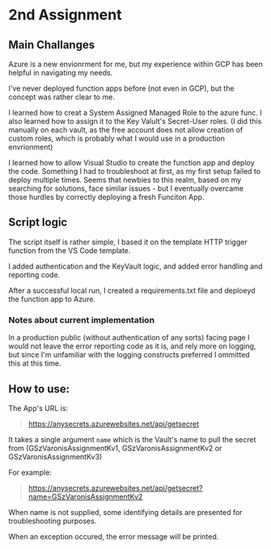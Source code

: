 # 2nd Assignment

## Main Challanges

Azure is a new envionrment for me, but my experience within GCP has been
helpful in navigating my needs.

I've never deployed function apps before (not even in GCP), but the
concept was rather clear to me.

I learned how to creat a System Assigned Managed Role to the azure func.
I also learned how to assign it to the Key Valult's Secret-User roles.
(I did this manually on each vault, as the free account does not allow
creation of custom roles, which is probably what I would use in a
production envrionment)

I learned how to allow Visual Studio to create the function app and
deploy the code. Something I had to troubleshoot at first, as my first
setup failed to deploy multiple times.
Seems that newbies to this realm, based on my searching for solutions,
face similar issues - but I eventually overcame those hurdles by
correctly deploying a fresh Funciton App.

## Script logic

The script itself is rather simple, I based it on the template HTTP
trigger function from the VS Code template.

I added authentication and the KeyVault logic, and added error handling
and reporting code.

After a successful local run, I created a requirements.txt file and 
deploeyd the function app to Azure.

### Notes about current implementation

In a production public (without authentication of any sorts) facing page
I would not leave the error reporting code as it is, and rely more on
logging, but since I'm unfamiliar with the logging constructs preferred
I ommitted this at this time.

## How to use:

The App's URL is:

> <https://anysecrets.azurewebsites.net/api/getsecret>

It takes a single argument `name` which is the Vault's name to pull the
secret from (GSzVaronisAssignmentKv1, GSzVaronisAssignmentKv2 or
GSzVaronisAssignmentKv3)

For example:

> <https://anysecrets.azurewebsites.net/api/getsecret?name=GSzVaronisAssignmentKv2>

When name is not supplied, some identifying details are presented for
troubleshooting purposes.

When an exception occured, the error message will be printed.
